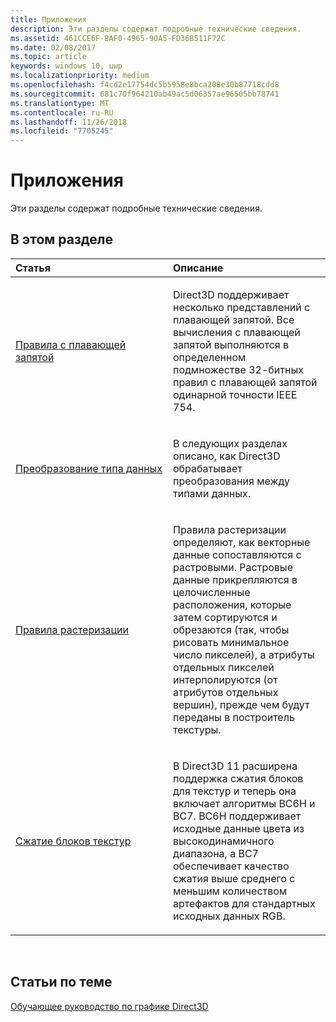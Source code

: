 ```yaml
---
title: Приложения
description: Эти разделы содержат подробные технические сведения.
ms.assetid: 461CCE6F-BAF0-4965-90A5-FD36B511F72C
ms.date: 02/08/2017
ms.topic: article
keywords: windows 10, uwp
ms.localizationpriority: medium
ms.openlocfilehash: f4cd2e17754dc5b5958e8bca208e30b87718cdd8
ms.sourcegitcommit: 681c70f964210ab49ac5d06357ae96505bb78741
ms.translationtype: MT
ms.contentlocale: ru-RU
ms.lasthandoff: 11/26/2018
ms.locfileid: "7705245"
---
```

# <a name="appendices"></a>Приложения

Эти разделы содержат подробные технические сведения.

## <a name="span-idin-this-sectionspanin-this-section"></a><span id="in-this-section"></span>В этом разделе


<table>
<colgroup>
<col width="50%" />
<col width="50%" />
</colgroup>
<thead>
<tr class="header">
<th align="left">Статья</th>
<th align="left">Описание</th>
</tr>
</thead>
<tbody>
<tr class="odd">
<td align="left"><p><a href="floating-point-rules.md">Правила с плавающей запятой</a></p></td>
<td align="left"><p>Direct3D поддерживает несколько представлений с плавающей запятой. Все вычисления с плавающей запятой выполняются в определенном подмножестве 32-битных правил с плавающей запятой одинарной точности IEEE 754.</p></td>
</tr>
<tr class="even">
<td align="left"><p><a href="data-type-conversion.md">Преобразование типа данных</a></p></td>
<td align="left"><p>В следующих разделах описано, как Direct3D обрабатывает преобразования между типами данных.</p></td>
</tr>
<tr class="odd">
<td align="left"><p><a href="rasterization-rules.md">Правила растеризации</a></p></td>
<td align="left"><p>Правила растеризации определяют, как векторные данные сопоставляются с растровыми. Растровые данные прикрепляются в целочисленные расположения, которые затем сортируются и обрезаются (так, чтобы рисовать минимальное число пикселей), а атрибуты отдельных пикселей интерполируются (от атрибутов отдельных вершин), прежде чем будут переданы в построитель текстуры.</p></td>
</tr>
<tr class="even">
<td align="left"><p><a href="texture-block-compression.md">Сжатие блоков текстур</a></p></td>
<td align="left"><p>В Direct3D 11 расширена поддержка сжатия блоков для текстур и теперь она включает алгоритмы BC6H и BC7. BC6H поддерживает исходные данные цвета из высокодинамичного диапазона, а BC7 обеспечивает качество сжатия выше среднего с меньшим количеством артефактов для стандартных исходных данных RGB.</p></td>
</tr>
</tbody>
</table>

 

## <a name="span-idrelated-topicsspanrelated-topics"></a><span id="related-topics"></span>Статьи по теме


[Обучающее руководство по графике Direct3D](index.md)

 

 




